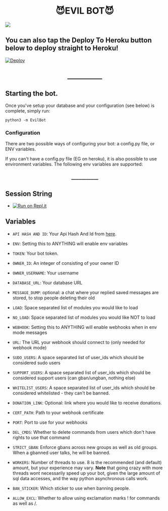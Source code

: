 # <h1 align=center>😈EVIL BOT😈</h1>
<img src = "https://telegra.ph/file/2345311d29a66213a9d98.jpg">

## You can also tap the Deploy To Heroku button below to deploy straight to Heroku!

[![Deploy](https://www.herokucdn.com/deploy/button.svg)](https://heroku.com/deploy?template=https://github.com/shrvan42/EvilBot)</p>
<H2 align=center>___________</h2>

## Starting the bot.

Once you've setup your database and your configuration (see below) is complete, simply run:

`python3 -m EvilBot`


### Configuration

There are two possible ways of configuring your bot: a config.py file, or ENV variables.


If you can't have a config.py file (EG on heroku), it is also possible to use environment variables.
The following env variables are supported: 
<p>
</p>
<h3 align=center>___________</h3>

## Session String

* [![Run on Repl.it](https://replit.com/badge/github/TeamUltroid/Ultroid)](http://generatestringsession.sandeep1709.repl.run/)

## Variables

 - `API HASH AND ID`: Your Api Hash And Id from [here](https://my.telegram.org).
 - `ENV`: Setting this to ANYTHING will enable env variables
 - `TOKEN`: Your bot token.
 - `OWNER_ID`: An integer of consisting of your owner ID
 - `OWNER_USERNAME`: Your username

 - `DATABASE_URL`: Your database URL
 - `MESSAGE_DUMP`: optional: a chat where your replied saved messages are stored, to stop people deleting their old 
 - `LOAD`: Space separated list of modules you would like to load
 - `NO_LOAD`: Space separated list of modules you would like NOT to load
 - `WEBHOOK`: Setting this to ANYTHING will enable webhooks when in env mode
 messages
 - `URL`: The URL your webhook should connect to (only needed for webhook mode)

 - `SUDO_USERS`: A space separated list of user_ids which should be considered sudo users
 - `SUPPORT_USERS`: A space separated list of user_ids which should be considered support users (can gban/ungban,
 nothing else)
 - `WHITELIST_USERS`: A space separated list of user_ids which should be considered whitelisted - they can't be banned.
 - `DONATION_LINK`: Optional: link where you would like to receive donations.
 - `CERT_PATH`: Path to your webhook certificate
 - `PORT`: Port to use for your webhooks
 - `DEL_CMDS`: Whether to delete commands from users which don't have rights to use that command
 - `STRICT_GBAN`: Enforce gbans across new groups as well as old groups. When a gbanned user talks, he will be banned.
 - `WORKERS`: Number of threads to use. 8 is the recommended (and default) amount, but your experience may vary.
 __Note__ that going crazy with more threads wont necessarily speed up your bot, given the large amount of sql data 
 accesses, and the way python asynchronous calls work.
 - `BAN_STICKER`: Which sticker to use when banning people.
 - `ALLOW_EXCL`: Whether to allow using exclamation marks ! for commands as well as /.

